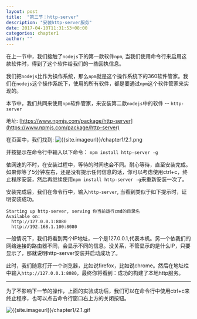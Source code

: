 ```yaml
---
layout: post
title:  "第二节：http-server"
description: "安装http-server服务"
date: 2017-04-10T11:31:53+08:00
categories: chapter1
author: ""
---
```

在上一节中，我们接触了`nodejs`下的第一款软件`npm`, 当我们使用命令行来启用这款软件时，得到了这个软件给我们的一些回执信息。

我们把`nodejs`比作为操作系统，那么`npm`就是这个操作系统下的360软件管家。我们在`nodejs`这个操作系统下，使用的所有软件，都是要通过`npm`这个软件管家来实现的。

本节中，我们共同来使用`npm`软件管家，来安装第二款`nodejs`中的软件 -- `http-server`

地址: [https://www.npmjs.com/package/http-server](https://www.npmjs.com/package/http-server)

在页面中，我们找到:
![{{site.imageurl}}/chapter1/2.1.png]({{site.imageurl}}/chapter1/2.1.png)

并按提示在命令行中输入以下命令：
`npm install http-server -g`


依网速的不时，在安装过程中，等待的时间也会不同。耐心等待，直至安装完成。如果你等了5分钟左右，还是没有提示任何信息的话，你可以考虑使用ctrl+c，终止程序安装，然后再继续使用`npm install http-server -g`来重新安装一次了。

安装完成后，我们在命令行中，输入`http-server`, 当看到类似于如下提示时，证明安装成功。
```
Starting up http-server, serving 你当前运行cmd的目录名
Available on:
  http://127.0.0.1:8080
  http://192.168.1.100:8080
```

一般情况下，我们将看到两个IP地址，一个是127.0.0.1,代表本机。另一个依我们的网络连接的路由器不同，会显示不同的信息。没关系，不管显示的是什么IP，只要显示了，那就说明http-server安装并启动成功了。

此时，我们随意打开一个浏览器，比如说firefox，比如说chrome。然后在地址栏中输入`http://127.0.0.1:8080`，最终你将看到：成功的构建了本地http服务。

<hr />
为了不影响下一节的操作，上面的实验成功后，我们可以在命令行中使用ctrl+c来终止程序，也可以点击命令行窗口右上方的关闭按钮。

![{{site.imageurl}}/chapter1/2.1.gif]({{site.imageurl}}/chapter1/2.1.gif)